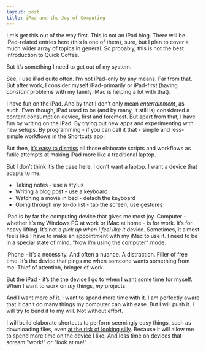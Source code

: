 ```yaml
---
layout: post
title: iPad and the Joy of Computing
---
```


Let’s get this out of the way first. This is not an iPad blog. There will be iPad-related entries here (this is one of them), sure, but I plan to cover a much wider array of topics in general. So probably, this is not the best introduction to Quick Coffee. 

But it’s something I need to get out of my system.

See, I use iPad quite often. I’m not iPad-only by any means. Far from that. But after work, I consider myself iPad-primarily or iPad-first (having *constant* problems with my family iMac is helping a lot with that).

I have fun on the iPad. And by that I don’t only mean *entertainment*, as such. Even though, iPad used to be (and by many, it still is) considered a content consumption device, first and foremost. But apart from that, I have fun by writing on the iPad. By trying out new apps and experimenting with new setups. By programming - if you can call it that - simple and less-simple workflows in the Shortcuts app. 

But then, [it’s easy to dismiss](https://www.nubero.ch/blog/005/) all those elaborate scripts and workflows as futile attempts at making iPad more like a traditional laptop.

But I don’t think it’s the case here. I don’t want a laptop. I want a device that adapts to me. 

- Taking notes - use a stylus
- Writing a blog post - use a keyboard
- Watching a movie in bed - detach the keyboard
- Going through my to-do list - tap the screen, use gestures

iPad is by far the computing device that gives me most joy. Computer - whether it’s my Windows PC at work or iMac at home - is for work. It’s for heavy lifting. It’s not a *pick up when I feel like it* device. Sometimes, it almost feels like I have to make an appointment with my iMac to use it. I need to be in a special state of mind. "Now I’m using the computer" mode.

iPhone - it’s a necessity. And often a nuance. A distraction. Filler of free time. It’s the device that pings me when someone wants something from me. Thief of attention, bringer of work.

But the iPad - it’s the the device I go to when I want some time for myself. When I want to work on *my* things, *my* projects.

And I want more of it. I want to spend more time with it. I am perfectly aware that it can’t do many things my computer can with ease. But I will push it. I will try to bend it to my will. Not without effort.

I will build elaborate shortcuts to perform seemingly easy things, such as downloading files, even [at the risk of looking silly](https://twitter.com/OhMDee/status/1130992230901043200). Because it will allow me to spend more time on the device I like. And less time on devices that scream "work!" or "look at me!"
